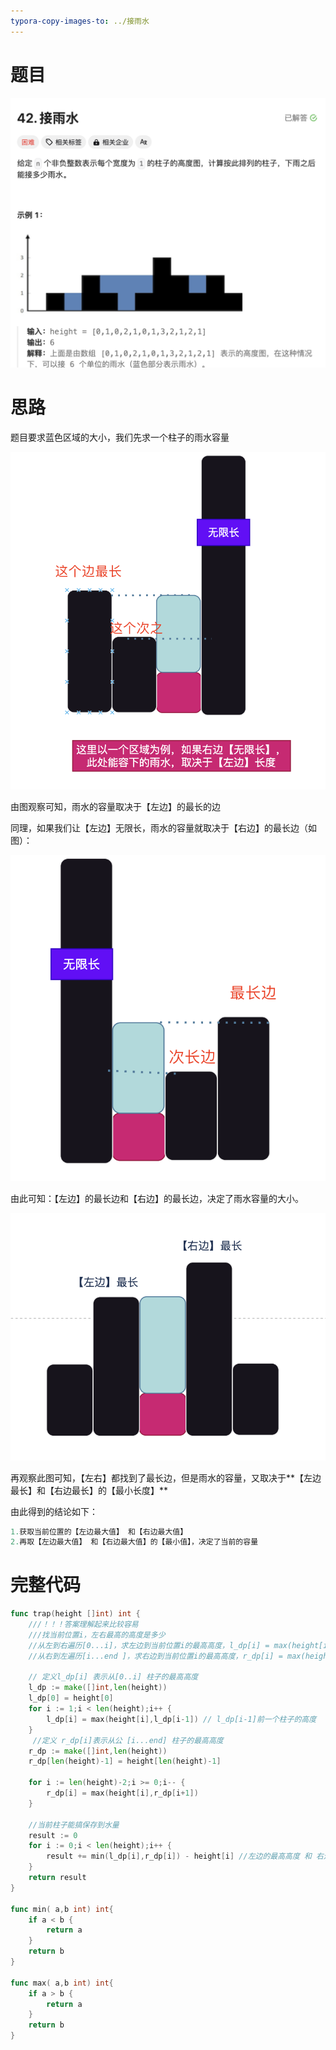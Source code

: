 ```yaml
---
typora-copy-images-to: ../接雨水
---
```


# 题目

![](./image-20231122164226741.png)

# 思路

题目要求蓝色区域的大小，我们先求一个柱子的雨水容量

![](./image-20231122174723645.png)

由图观察可知，雨水的容量取决于【左边】的最长的边

同理，如果我们让【左边】无限长，雨水的容量就取决于【右边】的最长边（如图）：

![](./image-20231122175035122.png)

由此可知：【左边】的最长边和【右边】的最长边，决定了雨水容量的大小。

![](./image-20231122175443909.png)

再观察此图可知，【左右】都找到了最长边，但是雨水的容量，又取决于**【左边最长】和【右边最长】的【最小长度】**

由此得到的结论如下：

```go
1.获取当前位置的【左边最大值】 和【右边最大值】
2.再取【左边最大值】 和【右边最大值】的【最小值】，决定了当前的容量
```

# 完整代码

```go
func trap(height []int) int {
    ///！！！答案理解起来比较容易
    ///找当前位置i，左右最高的高度是多少
    //从左到右遍历[0...i]，求左边到当前位置i的最高高度，l_dp[i] = max(height[i],l_dp[i-1]) 
    //从右到左遍历[i...end ]，求右边到当前位置i的最高高度，r_dp[i] = max(height[i],r_dp[i+1])

  	// 定义l_dp[i] 表示从[0..i] 柱子的最高高度
    l_dp := make([]int,len(height)) 
    l_dp[0] = height[0]
    for i := 1;i < len(height);i++ {
        l_dp[i] = max(height[i],l_dp[i-1]) // l_dp[i-1]前一个柱子的高度
    }
 	 //定义 r_dp[i]表示从公 [i...end] 柱子的最高高度
    r_dp := make([]int,len(height)) 
    r_dp[len(height)-1] = height[len(height)-1]

    for i := len(height)-2;i >= 0;i-- {
        r_dp[i] = max(height[i],r_dp[i+1])
    }

    //当前柱子能搞保存到水量
    result := 0
    for i := 0;i < len(height);i++ {
        result += min(l_dp[i],r_dp[i]) - height[i] //左边的最高高度 和 右边的最高高度，取最小值，减去当前的高度，表示当前位置可以保存到水量
    }
    return result
}

func min( a,b int) int{
    if a < b {
        return a
    }
    return b
}

func max( a,b int) int{
    if a > b {
        return a
    }
    return b
}
```



